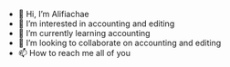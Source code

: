 - 👋 Hi, I’m Alifiachae
- 👀 I’m interested in accounting and editing
- 🌱 I’m currently learning accounting
- 💞️ I’m looking to collaborate on accounting and editing
- 📫 How to reach me all of you

<!---
Alifiachae/Alifiachae is a ✨ special ✨ repository because its `README.md` (this file) appears on your GitHub profile.
You can click the Preview link to take a look at your changes.
--->
